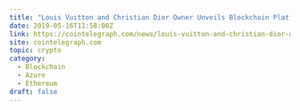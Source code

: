 ```yaml
---
title: "Louis Vuitton and Christian Dior Owner Unveils Blockchain Platform to Verify Luxury Goods"
date: 2019-05-16T11:58:00Z
link: https://cointelegraph.com/news/louis-vuitton-and-christian-dior-owner-unveils-blockchain-platform-to-verify-luxury-goods?utm_medium=RSS&utm_source=hune
site: cointelegraph.com
topic: crypto
category:
  - Blockchain
  - Azure
  - Ethereum
draft: false
---
```

